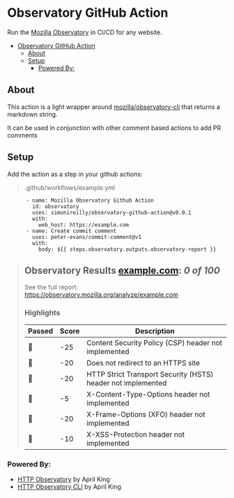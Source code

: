 # Observatory GitHub Action

Run the [Mozilla Observatory](https://observatory.mozilla.org/) in CI/CD for any website.

- [Observatory GitHub Action](#observatory-github-action)
  - [About](#about)
  - [Setup](#setup)
    - [Powered By:](#powered-by)

## About

This action is a light wrapper around [mozilla/observatory-cli](https://github.com/mozilla/observatory-cli) that returns a markdown string.

It can be used in conjunction with other comment based actions to add PR comments
## Setup

Add the action as a step in your github actions:

>.github/workflows/example.yml
```
      - name: Mozilla Observatory Github Action
        id: observatory
        uses: simonireilly/observatory-github-action@v0.0.1
        with:
          web_host: https://example.com
      - name: Create commit comment
        uses: peter-evans/commit-comment@v1
        with:
          body: ${{ steps.observatory.outputs.observatory-report }}
```

>## Observatory Results [example.com](https://example.com): _0 of 100_
>
>See the full report: https://observatory.mozilla.org/analyze/example.com
>
>### Highlights
>
>| Passed       | Score | Description                                                  |
>| ------------ | ----- | ------------------------------------------------------------ |
>| :red_circle: | -25   | Content Security Policy (CSP) header not implemented         |
>| :red_circle: | -20   | Does not redirect to an HTTPS site                           |
>| :red_circle: | -20   | HTTP Strict Transport Security (HSTS) header not implemented |
>| :red_circle: | -5    | X-Content-Type-Options header not implemented                |
>| :red_circle: | -20   | X-Frame-Options (XFO) header not implemented                 |
>| :red_circle: | -10   | X-XSS-Protection header not implemented                      |

### Powered By:

- [HTTP Observatory](https://github.com/mozilla/http-observatory) by April King
- [HTTP Observatory CLI](https://github.com/mozilla/observatory-cli) by April King
